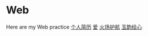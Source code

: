 # Web
Here are my Web practice
[个人简历](https://rockoipeng.github.io/Web/Project/Resume/index.html)
[爱](https://rockoipeng.github.io/Web/Project/love/index.html)
[火场护航](https://rockoipeng.github.io/Web/Project/FirePath/index.html)
[玉韵绘心](https://rockoipeng.github.io/Web/Project/jade/index.html)

